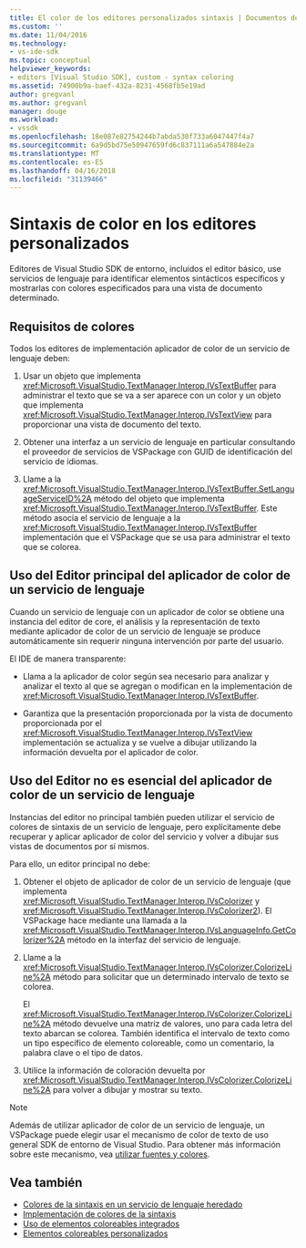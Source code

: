 ```yaml
---
title: El color de los editores personalizados sintaxis | Documentos de Microsoft
ms.custom: ''
ms.date: 11/04/2016
ms.technology:
- vs-ide-sdk
ms.topic: conceptual
helpviewer_keywords:
- editors [Visual Studio SDK], custom - syntax coloring
ms.assetid: 74900b9a-baef-432a-8231-4568fb5e19ad
author: gregvanl
ms.author: gregvanl
manager: douge
ms.workload:
- vssdk
ms.openlocfilehash: 18e087e82754244b7abda530f733a6047447f4a7
ms.sourcegitcommit: 6a9d5bd75e50947659fd6c837111a6a547884e2a
ms.translationtype: MT
ms.contentlocale: es-ES
ms.lasthandoff: 04/16/2018
ms.locfileid: "31139466"
---
```

# <a name="syntax-coloring-in-custom-editors"></a>Sintaxis de color en los editores personalizados
Editores de Visual Studio SDK de entorno, incluidos el editor básico, use servicios de lenguaje para identificar elementos sintácticos específicos y mostrarlas con colores especificados para una vista de documento determinado.

## <a name="colorization-requirements"></a>Requisitos de colores
 Todos los editores de implementación aplicador de color de un servicio de lenguaje deben:

1.  Usar un objeto que implementa <xref:Microsoft.VisualStudio.TextManager.Interop.IVsTextBuffer> para administrar el texto que se va a ser aparece con un color y un objeto que implementa <xref:Microsoft.VisualStudio.TextManager.Interop.IVsTextView> para proporcionar una vista de documento del texto.

2.  Obtener una interfaz a un servicio de lenguaje en particular consultando el proveedor de servicios de VSPackage con GUID de identificación del servicio de idiomas.

3.  Llame a la <xref:Microsoft.VisualStudio.TextManager.Interop.IVsTextBuffer.SetLanguageServiceID%2A> método del objeto que implementa <xref:Microsoft.VisualStudio.TextManager.Interop.IVsTextBuffer>. Este método asocia el servicio de lenguaje a la <xref:Microsoft.VisualStudio.TextManager.Interop.IVsTextBuffer> implementación que el VSPackage que se usa para administrar el texto que se colorea.

## <a name="core-editor-usage-of-a-language-services-colorizer"></a>Uso del Editor principal del aplicador de color de un servicio de lenguaje
 Cuando un servicio de lenguaje con un aplicador de color se obtiene una instancia del editor de core, el análisis y la representación de texto mediante aplicador de color de un servicio de lenguaje se produce automáticamente sin requerir ninguna intervención por parte del usuario.

 El IDE de manera transparente:

-   Llama a la aplicador de color según sea necesario para analizar y analizar el texto al que se agregan o modifican en la implementación de <xref:Microsoft.VisualStudio.TextManager.Interop.IVsTextBuffer>.

-   Garantiza que la presentación proporcionada por la vista de documento proporcionada por el <xref:Microsoft.VisualStudio.TextManager.Interop.IVsTextView> implementación se actualiza y se vuelve a dibujar utilizando la información devuelta por el aplicador de color.

## <a name="non-core-editor-usage-of-a-language-services-colorizer"></a>Uso del Editor no es esencial del aplicador de color de un servicio de lenguaje
 Instancias del editor no principal también pueden utilizar el servicio de colores de sintaxis de un servicio de lenguaje, pero explícitamente debe recuperar y aplicar aplicador de color del servicio y volver a dibujar sus vistas de documentos por sí mismos.

 Para ello, un editor principal no debe:

1.  Obtener el objeto de aplicador de color de un servicio de lenguaje (que implementa <xref:Microsoft.VisualStudio.TextManager.Interop.IVsColorizer> y <xref:Microsoft.VisualStudio.TextManager.Interop.IVsColorizer2>). El VSPackage hace mediante una llamada a la <xref:Microsoft.VisualStudio.TextManager.Interop.IVsLanguageInfo.GetColorizer%2A> método en la interfaz del servicio de lenguaje.

2.  Llame a la <xref:Microsoft.VisualStudio.TextManager.Interop.IVsColorizer.ColorizeLine%2A> método para solicitar que un determinado intervalo de texto se colorea.

     El <xref:Microsoft.VisualStudio.TextManager.Interop.IVsColorizer.ColorizeLine%2A> método devuelve una matriz de valores, uno para cada letra del texto abarcan se colorea. También identifica el intervalo de texto como un tipo específico de elemento coloreable, como un comentario, la palabra clave o el tipo de datos.

3.  Utilice la información de coloración devuelta por <xref:Microsoft.VisualStudio.TextManager.Interop.IVsColorizer.ColorizeLine%2A> para volver a dibujar y mostrar su texto.

> [!NOTE]
> Además de utilizar aplicador de color de un servicio de lenguaje, un VSPackage puede elegir usar el mecanismo de color de texto de uso general SDK de entorno de Visual Studio. Para obtener más información sobre este mecanismo, vea [utilizar fuentes y colores](../extensibility/using-fonts-and-colors.md).

## <a name="see-also"></a>Vea también

- [Colores de la sintaxis en un servicio de lenguaje heredado](../extensibility/internals/syntax-coloring-in-a-legacy-language-service.md)
- [Implementación de colores de la sintaxis](../extensibility/internals/implementing-syntax-coloring.md)
- [Uso de elementos coloreables integrados](../extensibility/internals/how-to-use-built-in-colorable-items.md)
- [Elementos coloreables personalizados](../extensibility/internals/custom-colorable-items.md)